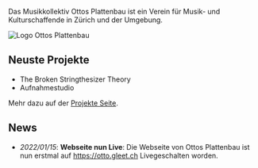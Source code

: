 Das Musikkollektiv Ottos Plattenbau ist ein Verein für Musik- und Kulturschaffende in Zürich und der Umgebung.

![Logo Ottos Plattenbau](images/logo_big.png)

## Neuste Projekte

- The Broken Stringthesizer Theory
- Aufnahmestudio

Mehr dazu auf der [Projekte Seite](/Projekte.html).

## News

- *2022/01/15*: **Webseite nun Live**: Die Webseite von Ottos Plattenbau ist nun erstmal auf https://otto.gleet.ch Livegeschalten worden.
